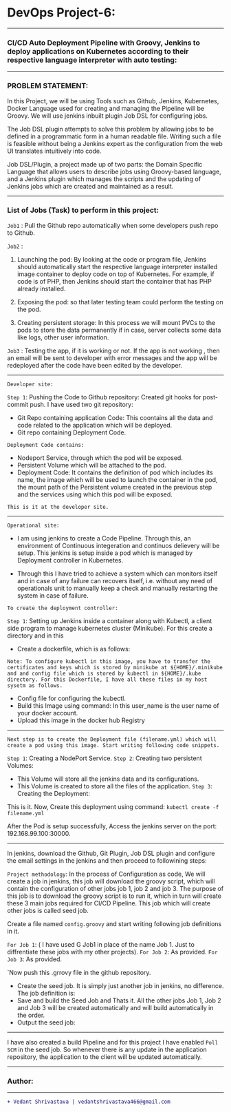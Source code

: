 # DevOps Project-6:
____________________________________________________________________________________________________________________
### CI/CD Auto Deployment Pipeline with Groovy, Jenkins to deploy applications on Kubernetes according to their respective language interpreter with auto testing:
____________________________________________________________________________________________________________________
### PROBLEM STATEMENT:
In this Project, we will be using Tools such as Github, Jenkins, Kubernetes, Docker Language used for creating and managing the Pipeline will be Groovy. We will use jenkins inbuilt plugin Job DSL for configuring jobs.

The Job DSL plugin attempts to solve this problem by allowing jobs to be defined in a programmatic form in a human readable file. Writing such a file is feasible without being a Jenkins expert as the configuration from the web UI translates intuitively into code.

Job DSL/Plugin, a project made up of two parts: the Domain Specific Language that allows users to describe jobs using Groovy-based language, and a Jenkins plugin which manages the scripts and the updating of Jenkins jobs which are created and maintained as a result.

____________________________________________________________________________________________________________________
### List of Jobs (Task) to perform in this project:

`Job1` : Pull the Github repo automatically when some developers push repo to Github.

`Job2` :

  1. Launching the pod: By looking at the code or program file, Jenkins should automatically start the respective language interpreter installed image container to deploy code on top of Kubernetes. For example, if code is of PHP, then Jenkins should start the container that has PHP already installed.

  2. Exposing the pod: so that later testing team could perform the testing on the pod.

  3. Creating persistent storage: In this process we will mount PVCs to the pods to store the data permanently if in case, server collects some data like logs, other user information.

`Job3` : Testing the app, if it is working or not. If the app is not working , then an email will be sent to developer with error messages and the app will be redeployed after the code have been edited by the developer.
____________________________________________________________________________________________________________________
`Developer site:`

`Step 1`: Pushing the Code to Github repository: Created git hooks for post-commit push. I have used two git repository:

- Git Repo containing application Code: This coontains all the data and code related to the application which will be deployed.
- Git repo containing Deployment Code.

`Deployment Code contains:`

- Nodeport Service, through which the pod will be exposed.
- Persistent Volume which will be attached to the pod.
- Deployment Code: It contains the definition of pod which includes its name, the image which will be used to launch the container in the pod, the mount path of the Persistent volume created in the previous step and the services using which this pod will be exposed.

`This is it at the developer site.`
____________________________________________________________________________________________________________________
`Operational site:`

- I am using jenkins to create a Code Pipeline. Through this, an environment of Continuous integeration and continuos delievery will be setup. This jenkins is setup inside a pod which is managed by Deployment controller in Kubernetes.

- Through this I have tried to achieve a system which can monitors itself and in case of any failure can recovers itself, i.e. without any need of operationals unit to manually keep a check and manually restarting the system in case of failure.

`To create the deployment controller:`

`Step 1`: Setting up Jenkins inside a container along with Kubectl, a client side program to manage kubernetes cluster (Minikube). For this create a directory and in this

- Create a dockerfile, which is as follows:
```
Note: To configure kubectl in this image, you have to transfer the certificates and keys which is stored by minikube at ${HOME}/.minikube and and config file which is stored by kubectl in ${HOME}/.kube directory. For this Dockerfile, I have all these files in my host sysetm as follows.
```
- Config file for configuring the kubectl.
- Build this Image using command: In this user_name is the user name of your docker account.
- Upload this image in the docker hub Registry
____________________________________________________________________________________________________________________
`Next step is to create the Deployment file (filename.yml) which will create a pod using this image. Start writing following code snippets.`

`Step 1`: Creating a NodePort Service.
`Step 2`: Creating two persistent Volumes:
- This Volume will store all the jenkins data and its configurations.
- This Volume is created to store all the files of the application.
`Step 3`: Creating the Deployment:

This is it.
Now, Create this deployment using command:
`kubectl create -f filename.yml`

After the Pod is setup successfully, Access the jenkins server on the port: 192.168.99.100:30000.
____________________________________________________________________________________________________________________
In jenkins, download the Github, Git Plugin, Job DSL plugin and configure the email settings in the jenkins and then proceed to followining steps:

`Project methodology`: In the process of Configuration as code, We will create a job in jenkins, this job will download the groovy script, which will contain the configuration of other jobs job 1, job 2 and job 3. The purpose of this job is to download the groovy script is to run it, which in turn will create these 3 main jobs required for CI/CD Pipeline. This job which will create other jobs is called seed job.

Create a file named `config.groovy` and start writing following job definitions in it.

`For Job 1`: ( I have used G Job1 in place of the name Job 1. Just to diffrentiate these jobs with my other projects).
`For Job 2`: As provided.
`For Job 3`: As provided.

`Now push this .grrovy file in the github repository.

- Create the seed job. It is simply just another job in jenkins, no difference. The job definition is:
- Save and build the Seed Job and Thats it. All the other jobs Job 1, Job 2 and Job 3 will be created automatically and will build automatically in the order.
- Output the seed job:
____________________________________________________________________________________________________________________
I have also created a build Pipeline and for this project I have enabled `Poll SCM` in the seed job. So whenever there is any update in the application repository, the application to the client will be updated automatically.
____________________________________________________________________________________________________________________
### Author:
----------------------------------
```diff
+ Vedant Shrivastava | vedantshrivastava466@gmail.com
```
